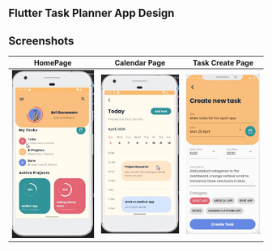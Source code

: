 ## Flutter Task Planner App Design

## Screenshots

  HomePage              |   Calendar Page | Task Create Page
:-------------------------:|:-------------------------:|:---------------------:
![](https://github.com/argawan/FlutterDesign-TaskPlanner/blob/main/screenshots/1.JPG?raw=true)|![](https://github.com/argawan/FlutterDesign-TaskPlanner/blob/main/screenshots/screenshot2.jpg?raw=true)|![](https://github.com/argawan/FlutterDesign-TaskPlanner/blob/main/screenshots/3.jpg?raw=true)

